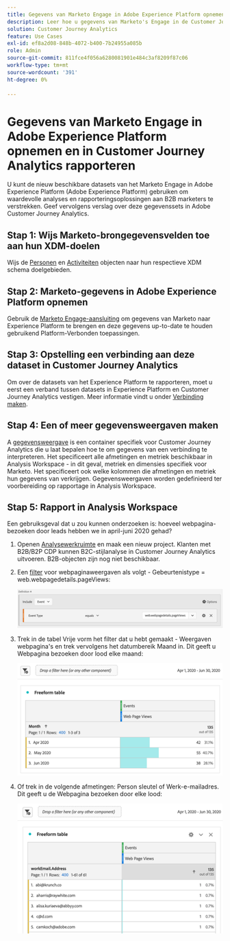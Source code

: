 ```yaml
---
title: Gegevens van Marketo Engage in Adobe Experience Platform opnemen en in Customer Journey Analytics rapporteren
description: Leer hoe u gegevens van Marketo's Engage in de Customer Journey Analytics kunt plaatsen
solution: Customer Journey Analytics
feature: Use Cases
exl-id: ef8a2d08-848b-4072-b400-7b24955a085b
role: Admin
source-git-commit: 811fce4f056a6280081901e484c3af8209f87c06
workflow-type: tm+mt
source-wordcount: '391'
ht-degree: 0%

---
```


# Gegevens van Marketo Engage in Adobe Experience Platform opnemen en in Customer Journey Analytics rapporteren

U kunt de nieuw beschikbare datasets van het Marketo Engage in Adobe Experience Platform (Adobe Experience Platform) gebruiken om waardevolle analyses en rapporteringsoplossingen aan B2B marketers te verstrekken. Geef vervolgens verslag over deze gegevenssets in Adobe Customer Journey Analytics.

## Stap 1: Wijs Marketo-brongegevensvelden toe aan hun XDM-doelen

Wijs de [Personen](https://experienceleague.adobe.com/docs/experience-platform/sources/connectors/adobe-applications/mapping/marketo.html?lang=en#persons) en [Activiteiten](https://experienceleague.adobe.com/docs/experience-platform/sources/connectors/adobe-applications/mapping/marketo.html?lang=en#activities) objecten naar hun respectieve XDM schema doelgebieden.

## Stap 2: Marketo-gegevens in Adobe Experience Platform opnemen

Gebruik de [Marketo Engage-aansluiting](https://experienceleague.adobe.com/docs/experience-platform/sources/connectors/adobe-applications/marketo/marketo.html?lang=en) om gegevens van Marketo naar Experience Platform te brengen en deze gegevens up-to-date te houden gebruikend Platform-Verbonden toepassingen.

## Stap 3: Opstelling een verbinding aan deze dataset in Customer Journey Analytics

Om over de datasets van het Experience Platform te rapporteren, moet u eerst een verband tussen datasets in Experience Platform en Customer Journey Analytics vestigen. Meer informatie vindt u onder [Verbinding maken](https://experienceleague.adobe.com/docs/analytics-platform/using/cja-connections/create-connection.html?lang=en).

## Stap 4: Een of meer gegevensweergaven maken

A [gegevensweergave](/help/data-views/data-views.md) is een container specifiek voor Customer Journey Analytics die u laat bepalen hoe te om gegevens van een verbinding te interpreteren. Het specificeert alle afmetingen en metriek beschikbaar in Analysis Workspace - in dit geval, metriek en dimensies specifiek voor Marketo. Het specificeert ook welke kolommen die afmetingen en metriek hun gegevens van verkrijgen. Gegevensweergaven worden gedefinieerd ter voorbereiding op rapportage in Analysis Workspace.

## Stap 5: Rapport in Analysis Workspace

Een gebruiksgeval dat u zou kunnen onderzoeken is: hoeveel webpagina-bezoeken door leads hebben we in april-juni 2020 gehad?

1. Openen [Analysewerkruimte](/help/analysis-workspace/home.md) en maak een nieuw project.
Klanten met B2B/B2P CDP kunnen B2C-stijlanalyse in Customer Journey Analytics uitvoeren. B2B-objecten zijn nog niet beschikbaar.

1. Een [filter](/help/components/filters/create-filters.md) voor webpaginaweergaven als volgt - Gebeurtenistype = web.webpagedetails.pageViews:

   ![Het venster Definitie waarin het type gebeurtenis en gebeurtenis wordt weergegeven](../assets/marketo-filter.png)

1. Trek in de tabel Vrije vorm het filter dat u hebt gemaakt - Weergaven webpagina&#39;s en trek vervolgens het datumbereik Maand in. Dit geeft u Webpagina bezoeken door lood elke maand:

   ![Vrije-vormtabel met gebeurtenissen per maand.](../assets/marketo-freeform.png)

1. Of trek in de volgende afmetingen: Person sleutel of Werk-e-mailadres. Dit geeft u de Webpagina bezoeken door elke lood:

   ![Vrije-vormlijst die Gebeurtenissen en workEmail.Address en de Mening van de Web-pagina toont.](../assets/marketo-freeform2.png)
